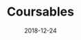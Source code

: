 ---
layout: site
title: "Coursables"
date: 2018-12-24
categories: [community]
version: 6.1.10
major: 6
minor: 1
patch: 10
slug: coursables
link: https://coursables.com/
submitter: shahraship
permalink: /sites/:slug
---